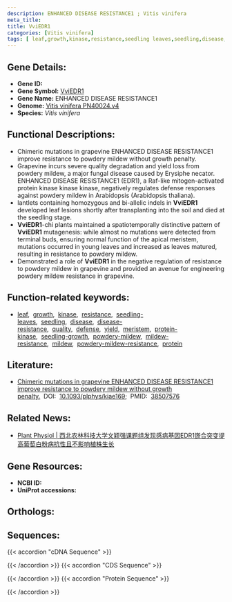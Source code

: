 ```yaml
---
description: ENHANCED DISEASE RESISTANCE1 ; Vitis vinifera
meta_title:
title: VviEDR1
categories: [Vitis vinifera]
tags: [ leaf,growth,kinase,resistance,seedling leaves,seedling,disease,disease resistance,quality,defense,yield,meristem,protein kinase,seedling growth,powdery mildew,mildew resistance,mildew,powdery mildew resistance,protein ]
---
```


## Gene Details:
- **Gene ID:** []()
- **Gene Symbol:** <u>VviEDR1</u>
- **Gene Name:** ENHANCED DISEASE RESISTANCE1
- **Genome:** [Vitis vinifera PN40024.v4](https://ensembl.gramene.org/Vitis_vinifera/Info/Index)
- **Species:** *Vitis vinifera*

## Functional Descriptions:
   - Chimeric mutations in grapevine ENHANCED DISEASE RESISTANCE1 improve resistance to powdery mildew without growth penalty.
   - Grapevine  incurs severe quality degradation and yield loss from powdery mildew, a major fungal disease caused by Erysiphe necator. ENHANCED DISEASE RESISTANCE1 (EDR1), a Raf-like mitogen-activated protein kinase kinase kinase, negatively regulates defense responses against powdery mildew in Arabidopsis (Arabidopsis thaliana).
   - lantlets containing homozygous and bi-allelic indels in **VviEDR1** developed leaf lesions shortly after transplanting into the soil and died at the seedling stage.
   - **VviEDR1**-chi plants maintained a spatiotemporally distinctive pattern of **VviEDR1** mutagenesis: while almost no mutations were detected from terminal buds, ensuring normal function of the apical meristem, mutations occurred in young leaves and increased as leaves matured, resulting in resistance to powdery mildew.
   - Demonstrated a role of **VviEDR1** in the negative regulation of resistance to powdery mildew in grapevine and provided an avenue for engineering powdery mildew resistance in grapevine.

## Function-related keywords:
   - [leaf](/tags/leaf/),&nbsp;&nbsp;[growth](/tags/growth/),&nbsp;&nbsp;[kinase](/tags/kinase/),&nbsp;&nbsp;[resistance](/tags/resistance/),&nbsp;&nbsp;[seedling-leaves](/tags/seedling-leaves/),&nbsp;&nbsp;[seedling](/tags/seedling/),&nbsp;&nbsp;[disease](/tags/disease/),&nbsp;&nbsp;[disease-resistance](/tags/disease-resistance/),&nbsp;&nbsp;[quality](/tags/quality/),&nbsp;&nbsp;[defense](/tags/defense/),&nbsp;&nbsp;[yield](/tags/yield/),&nbsp;&nbsp;[meristem](/tags/meristem/),&nbsp;&nbsp;[protein-kinase](/tags/protein-kinase/),&nbsp;&nbsp;[seedling-growth](/tags/seedling-growth/),&nbsp;&nbsp;[powdery-mildew](/tags/powdery-mildew/),&nbsp;&nbsp;[mildew-resistance](/tags/mildew-resistance/),&nbsp;&nbsp;[mildew](/tags/mildew/),&nbsp;&nbsp;[powdery-mildew-resistance](/tags/powdery-mildew-resistance/),&nbsp;&nbsp;[protein](/tags/protein/)

## Literature:
   - [Chimeric mutations in grapevine ENHANCED DISEASE RESISTANCE1 improve resistance to powdery mildew without growth penalty.](https://www.doi.org/10.1093/plphys/kiae169)&nbsp;&nbsp;DOI:&nbsp;&nbsp;[10.1093/plphys/kiae169](https://www.doi.org/10.1093/plphys/kiae169);&nbsp;&nbsp;PMID:&nbsp;&nbsp;[38507576](https://pubmed.ncbi.nlm.nih.gov/38507576/)

## Related News:
   - [Plant Physiol | 西北农林科技大学文颖强课题组发现感病基因EDR1嵌合突变提高葡萄白粉病抗性且不影响植株生长](https://mp.weixin.qq.com/s?__biz=MzU3ODY3MDM0NA==&mid=2247534440&idx=4&sn=286647f40f4336941b64b8fc40ed99f8&chksm=fcb2f2e603981aa94f187df36a51e0347b70fafc9dff13f01dfaa0a5705c7ac46d2658be36f0&scene=27#wechat_redirect)

## Gene Resources:
- **NCBI ID:**  [](https://www.ncbi.nlm.nih.gov/search/all/?term=)
- **UniProt accessions:**  [](https://www.uniprot.org/uniprotkb//entry)

## Orthologs:

## Sequences:
{{< accordion "cDNA Sequence" >}}

{{< /accordion >}}
{{< accordion "CDS Sequence" >}}

{{< /accordion >}}
{{< accordion "Protein Sequence" >}}

{{< /accordion >}}
